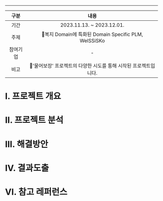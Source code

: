  ----

|   구분   |                         내용                         |
|:--------:|:----------------------------------------------------:|
|   기간   |              2023.11.13. ~ 2023.12.01.               |
|   주제   | 복지 Domain에 특화된 Domain Specific PLM, WelSSiSKo |
| 참여기업 |                          -                           |
| 비고    |  '물어보장' 프로젝트의 다양한 시도를 통해 시작된 프로젝트입니다.   |

# Ⅰ. 프로젝트 개요




# Ⅱ. 프로젝트 분석





# Ⅲ. 해결방안





# Ⅳ. 결과도출






# Ⅵ. 참고 레퍼런스





